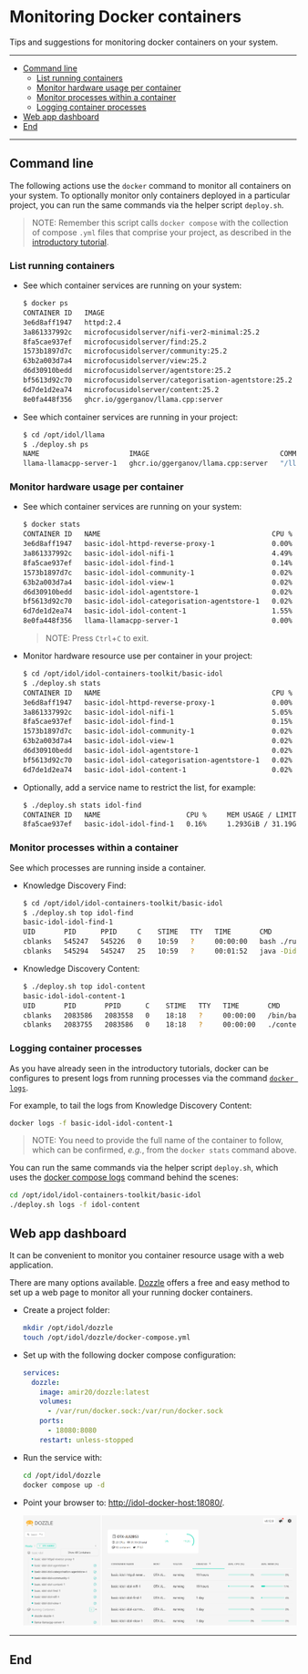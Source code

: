# Monitoring Docker containers

Tips and suggestions for monitoring docker containers on your system.

---

- [Command line](#command-line)
  - [List running containers](#list-running-containers)
  - [Monitor hardware usage per container](#monitor-hardware-usage-per-container)
  - [Monitor processes within a container](#monitor-processes-within-a-container)
  - [Logging container processes](#logging-container-processes)
- [Web app dashboard](#web-app-dashboard)
- [End](#end)

---

## Command line

The following actions use the `docker` command to monitor all containers on your system. To optionally monitor only containers deployed in a particular project, you can run the same commands via the helper script `deploy.sh`.

> NOTE: Remember this script calls `docker compose` with the collection of compose `.yml` files that comprise your project, as described in the [introductory tutorial](../introduction/containers/PART_III.md#keeping-track-of-compose-files).

### List running containers

- See which container services are running on your system:

    ```sh
    $ docker ps
    CONTAINER ID   IMAGE                                                 COMMAND                  CREATED        STATUS                             PORTS                                                                                                   NAMES
    3e6d8aff1947   httpd:2.4                                             "httpd-foreground"       19 hours ago   Up 19 hours                        80/tcp, 0.0.0.0:8080->8080/tcp, :::8080->8080/tcp                                                       basic-idol-httpd-reverse-proxy-1
    3a861337992c   microfocusidolserver/nifi-ver2-minimal:25.2           "./start-idol-nifi.sh"   19 hours ago   Up 19 hours (healthy)              0.0.0.0:11000->11000/tcp, :::11000->11000/tcp, 0.0.0.0:8001->8081/tcp, :::8001->8081/tcp                basic-idol-idol-nifi-1
    8fa5cae937ef   microfocusidolserver/find:25.2                        "./run_idol_ui.sh"       27 hours ago   Up 27 hours (healthy)              0.0.0.0:8000->8000/tcp, :::8000->8000/tcp                                                               basic-idol-idol-find-1
    1573b1897d7c   microfocusidolserver/community:25.2                   "./run_idol.sh"          27 hours ago   Up 27 hours (healthy)              0.0.0.0:9030-9032->9030-9032/tcp, :::9030-9032->9030-9032/tcp                                           basic-idol-idol-community-1
    63b2a003d7a4   microfocusidolserver/view:25.2                        "./run_idol.sh"          27 hours ago   Up 27 hours (healthy)              0.0.0.0:9080-9082->9080-9082/tcp, :::9080-9082->9080-9082/tcp                                           basic-idol-idol-view-1
    d6d30910bedd   microfocusidolserver/agentstore:25.2                  "./run_idol.sh"          27 hours ago   Up 27 hours (healthy)              0.0.0.0:9050-9052->9050-9052/tcp, :::9050-9052->9050-9052/tcp, 9100-9102/tcp                            basic-idol-idol-agentstore-1
    bf5613d92c70   microfocusidolserver/categorisation-agentstore:25.2   "./run_idol.sh"          27 hours ago   Up 27 hours (healthy)              9050-9052/tcp, 9100-9102/tcp, 9183/tcp, 0.0.0.0:9180-9182->9180-9182/tcp, :::9180-9182->9180-9182/tcp   basic-idol-idol-categorisation-agentstore-1
    6d7de1d2ea74   microfocusidolserver/content:25.2                     "./run_idol.sh"          27 hours ago   Up 27 hours (healthy)              0.0.0.0:9100-9102->9100-9102/tcp, :::9100-9102->9100-9102/tcp                                           basic-idol-idol-content-1
    8e0fa448f356   ghcr.io/ggerganov/llama.cpp:server                    "/llama-server"          2 weeks ago    Up 12 seconds (health: starting)   0.0.0.0:8888->8080/tcp, :::8888->8080/tcp                                                               llama-llamacpp-server-1
    ```

- See which container services are running in your project:

    ```sh
    $ cd /opt/idol/llama
    $ ./deploy.sh ps
    NAME                      IMAGE                                COMMAND           SERVICE           CREATED       STATUS                             PORTS
    llama-llamacpp-server-1   ghcr.io/ggerganov/llama.cpp:server   "/llama-server"   llamacpp-server   2 weeks ago   Up 17 seconds (health: starting)   0.0.0.0:8888->8080/tcp, :::8888->8080/tcp
    ```

### Monitor hardware usage per container

- See which container services are running on your system:

    ```sh
    $ docker stats
    CONTAINER ID   NAME                                          CPU %     MEM USAGE / LIMIT     MEM %     NET I/O           BLOCK I/O   PIDS
    3e6d8aff1947   basic-idol-httpd-reverse-proxy-1              0.00%     24.36MiB / 31.19GiB   0.08%     1.65kB / 0B       0B / 0B     82
    3a861337992c   basic-idol-idol-nifi-1                        4.49%     5.398GiB / 31.19GiB   17.30%    2.96MB / 5.18MB   0B / 0B     130
    8fa5cae937ef   basic-idol-idol-find-1                        0.14%     1.293GiB / 31.19GiB   4.14%     4.13kB / 0B       0B / 0B     63
    1573b1897d7c   basic-idol-idol-community-1                   0.02%     33.59MiB / 31.19GiB   0.11%     2.35MB / 468kB    0B / 0B     17
    63b2a003d7a4   basic-idol-idol-view-1                        0.02%     10.5MiB / 31.19GiB    0.03%     18.6kB / 6.46kB   0B / 0B     14
    d6d30910bedd   basic-idol-idol-agentstore-1                  0.02%     110.5MiB / 31.19GiB   0.35%     26.5kB / 11.5kB   0B / 0B     22
    bf5613d92c70   basic-idol-idol-categorisation-agentstore-1   0.02%     37.32MiB / 31.19GiB   0.12%     25kB / 7.26kB     0B / 0B     22
    6d7de1d2ea74   basic-idol-idol-content-1                     1.55%     149.4MiB / 31.19GiB   0.47%     30MB / 37.7MB     0B / 0B     22
    8e0fa448f356   llama-llamacpp-server-1                       0.00%     4.117GiB / 31.19GiB   13.20%    1.46kB / 0B       0B / 0B     30
    ```

    > NOTE: Press `Ctrl`+`C` to exit.

- Monitor hardware resource use per container in your project:

    ```sh
    $ cd /opt/idol/idol-containers-toolkit/basic-idol
    $ ./deploy.sh stats
    CONTAINER ID   NAME                                          CPU %     MEM USAGE / LIMIT     MEM %     NET I/O           BLOCK I/O   PIDS
    3e6d8aff1947   basic-idol-httpd-reverse-proxy-1              0.00%     24.36MiB / 31.19GiB   0.08%     1.65kB / 0B       0B / 0B     82
    3a861337992c   basic-idol-idol-nifi-1                        5.05%     5.398GiB / 31.19GiB   17.30%    2.98MB / 5.19MB   0B / 0B     131
    8fa5cae937ef   basic-idol-idol-find-1                        0.15%     1.293GiB / 31.19GiB   4.14%     4.13kB / 0B       0B / 0B     63
    1573b1897d7c   basic-idol-idol-community-1                   0.02%     33.59MiB / 31.19GiB   0.11%     2.36MB / 469kB    0B / 0B     17
    63b2a003d7a4   basic-idol-idol-view-1                        0.02%     10.52MiB / 31.19GiB   0.03%     18.6kB / 6.46kB   0B / 0B     14
    d6d30910bedd   basic-idol-idol-agentstore-1                  0.02%     110.5MiB / 31.19GiB   0.35%     26.5kB / 11.5kB   0B / 0B     22
    bf5613d92c70   basic-idol-idol-categorisation-agentstore-1   0.02%     37.33MiB / 31.19GiB   0.12%     25kB / 7.26kB     0B / 0B     22
    6d7de1d2ea74   basic-idol-idol-content-1                     0.02%     149.4MiB / 31.19GiB   0.47%     30.3MB / 37.9MB   0B / 0B     22
    ```

- Optionally, add a service name to restrict the list, for example:

    ```sh
    $ ./deploy.sh stats idol-find
    CONTAINER ID   NAME                     CPU %     MEM USAGE / LIMIT     MEM %     NET I/O       BLOCK I/O   PIDS
    8fa5cae937ef   basic-idol-idol-find-1   0.16%     1.293GiB / 31.19GiB   4.14%     4.13kB / 0B   0B / 0B     63
    ```

### Monitor processes within a container

See which processes are running inside a container.

- Knowledge Discovery Find:

    ```sh
    $ cd /opt/idol/idol-containers-toolkit/basic-idol
    $ ./deploy.sh top idol-find
    basic-idol-idol-find-1
    UID       PID      PPID     C    STIME   TTY   TIME       CMD
    cblanks   545247   545226   0    10:59   ?     00:00:00   bash ./run_idol_ui.sh                                         
    cblanks   545294   545247   25   10:59   ?     00:01:52   java -Didol.find.home=/opt/find/home -Dserver.port=8000 -jar find.war -uriEncoding utf-8
    ```

- Knowledge Discovery Content:

    ```sh
    $ ./deploy.sh top idol-content
    basic-idol-idol-content-1
    UID       PID       PPID      C    STIME   TTY   TIME       CMD
    cblanks   2083586   2083558   0    18:18   ?     00:00:00   /bin/bash ./run_idol.sh                              
    cblanks   2083755   2083586   0    18:18   ?     00:00:00   ./content.exe -configfile /content/cfg/content.cfg 
    ```

### Logging container processes

As you have already seen in the introductory tutorials, docker can be configures to present logs from running processes via the command [`docker logs`](https://docs.docker.com/reference/cli/docker/container/logs/).

For example, to tail the logs from Knowledge Discovery Content:

```sh
docker logs -f basic-idol-idol-content-1
```

> NOTE: You need to provide the full name of the container to follow, which can be confirmed, *e.g.*, from the `docker stats` command above.

You can run the same commands via the helper script `deploy.sh`, which uses the [docker compose logs](https://docs.docker.com/reference/cli/docker/compose/logs/) command behind the scenes:

```sh
cd /opt/idol/idol-containers-toolkit/basic-idol
./deploy.sh logs -f idol-content
```

## Web app dashboard

It can be convenient to monitor you container resource usage with a web application.

There are many options available. [Dozzle](https://dozzle.dev/guide/getting-started#standalone-docker) offers a free and easy method to set up a web page to monitor all your running docker containers.

- Create a project folder:

    ```sh
    mkdir /opt/idol/dozzle
    touch /opt/idol/dozzle/docker-compose.yml
    ```

- Set up with the following docker compose configuration:

    ```yml
    services:
      dozzle:
        image: amir20/dozzle:latest
        volumes:
          - /var/run/docker.sock:/var/run/docker.sock
        ports:
          - 18080:8080
        restart: unless-stopped
    ```

- Run the service with:

    ```sh
    cd /opt/idol/dozzle
    docker compose up -d
    ```

- Point your browser to: <http://idol-docker-host:18080/>.

    ![dozzle-screenshot](./figs/dozzle-screenshot.png)

---

## End
